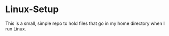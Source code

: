 # Linux-Setup

This is a small, simple repo to hold files that go in my home directory when I run Linux.

